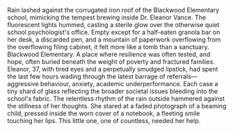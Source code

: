 Rain lashed against the corrugated iron roof of the Blackwood Elementary school, mimicking the tempest brewing inside Dr. Eleanor Vance.  The fluorescent lights hummed, casting a sterile glow over the otherwise quiet school psychologist's office.  Empty except for a half-eaten granola bar on her desk, a discarded pen, and a mountain of paperwork overflowing from the overflowing filing cabinet, it felt more like a tomb than a sanctuary.  Blackwood Elementary.  A place where resilience was often tested, and hope, often buried beneath the weight of poverty and fractured families.  Eleanor, 37, with tired eyes and a perpetually smudged lipstick, had spent the last few hours wading through the latest barrage of referrals—aggressive behaviour, anxiety, academic underperformance.  Each case a tiny shard of glass reflecting the broader societal issues bleeding into the school's fabric. The relentless rhythm of the rain outside hammered against the stillness of her thoughts. She stared at a faded photograph of a beaming child, pressed inside the worn cover of a notebook, a fleeting smile touching her lips. This little one, one of countless, needed her help.
